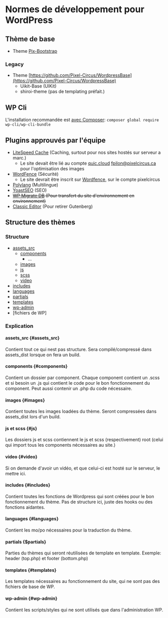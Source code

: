 # Normes de développement pour WordPress

## Thème de base

- Theme [Pix-Bootstrap](https://github.com/Pixel-Circus/PIX-ThemeBootstrap)

### Legacy

- Theme [https://github.com/Pixel-Circus/WordpressBase](https://github.com/Pixel-Circus/WordpressBase)
  - Uikit-Base (UIKit)
  - shiroi-theme (pas de templating préfait.)

## WP Cli

L'installation recommandée est [avec Composer](https://make.wordpress.org/cli/handbook/guides/installing/#installing-via-composer): `composer global require wp-cli/wp-cli-bundle` 

## Plugins approuvés par l'équipe

- [LiteSpeed Cache](https://fr.wordpress.org/plugins/litespeed-cache/) (Caching, surtout pour nos sites hostés sur serveur a marc.)
  - Le site devait être lié au compte [quic.cloud](https://my.quic.cloud/) fpilon@pixelcircus.ca pour l'optimisation des images
- [WordFence](https://en-ca.wordpress.org/plugins/wordfence/) (Sécurité)
  - Le site devrait être inscrit sur [Wordfence](https://www.wordfence.com/), sur le compte pixelcircus
- [Polylang](https://en-ca.wordpress.org/plugins/polylang/) (Multilingue)
- [YoastSEO](https://en-ca.wordpress.org/plugins/wordpress-seo/) (SEO)
- ~~[WP Migrate DB](https://fr.wordpress.org/plugins/wp-migrate-db/) (Pour transfert du site d'environnement en environnement)~~
- [Classic Editor](https://fr.wordpress.org/plugins/classic-editor/) (Pour retirer Gutenberg)

## Structure des thèmes

### Structure

- [assets_src](#assets_src)
  - [components](#components)
    - ...
  - [images](#images)
  - [js](#js)
  - [scss](#js)
  - [video](#video)
- [includes](#includes)
- [languages](#languages)
- [partials](#partials)
- [templates](#templates)
- [wp-admin](#wp-admin)
- [fichiers de WP]

### Explication

#### assets_src {#assets_src}

Contient tout ce qui nest pas structure. Sera compilé/compressé dans assets_dist lorsque on fera un build.

#### components {#components}
Contient un dossier par component. Chaque component contient un .scss et si besoin un .js qui contient le code pour le bon fonctionnement du component. Peut aussi contenir un .php du code nécessaire.

#### images {#images}
Contient toutes les images loadées du thème. Seront compressées dans assets_dist lors d'un build.

#### js et scss {#js}
Les dossiers js et scss contiennent le js et scss (respectivement) root (celui qui import tous les components nécessaires au site.)

#### video {#video}
Si on demande d'avoir un vidéo, et que celui-ci est hosté sur le serveur, le mettre ici.

#### includes {#includes}
Contient toutes les fonctions de Wordpress qui sont créées pour le bon fonctionnement du thème. Pas de structure ici, juste des hooks ou des fonctions aidantes.

#### languages {#languages}
Contient les mo/po nécessaires pour la traduction du thème.

#### partials {$partials}
Parties du thèmes qui seront réutilisées de template en template. Exemple: header (top.php) et footer (bottom.php)

#### templates {#templates}
Les templates nécessaires au fonctionnement du site, qui ne sont pas des fichiers de base de WP.

#### wp-admin {#wp-admin}
Contient les scripts/styles qui ne sont utilisés que dans l'administration WP.

